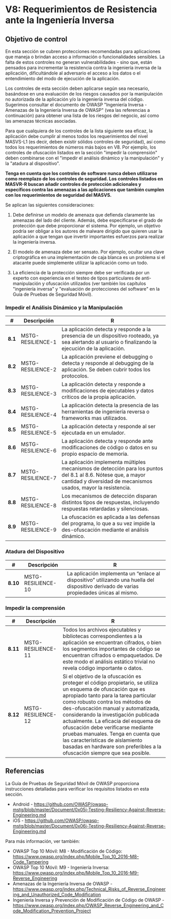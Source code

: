# V8: Requerimientos de Resistencia ante la Ingeniería Inversa

## Objetivo de control

En esta sección se cubren protecciones recomendadas para aplicaciones que maneja o brindan acceso a información o funcionalidades sensibles. La falta de estos controles no generan vulnerabilidades - sino que, están pensados para incrementar la resistencia contra la ingeniería inversa de la aplicación, dificultándole al adversario el acceso a los datos o el entendimiento del modo de ejecución de la aplicación.

 Los controles de esta sección deben aplicarse según sea necesario, basándose en una evaluación de los riesgos causados por la manipulación no autorizada de la aplicación y/o la ingeniería inversa del código. Sugerimos consultar el documento de OWASP "Ingeniería Inversa - Amenazas de la Ingeniería Inversa de OWASP" (vea las referencias a continuación) para obtener una lista de los riesgos del negocio, así como las amenazas técnicas asociadas.

Para que cualquiera de los controles de la lista siguiente sea eficaz, la aplicación debe cumplir al menos todos los requerimientos del nivel MASVS-L1 (es decir, deben existir sólidos controles de seguridad), así como todos los requerimientos de números más bajos en V8. Por ejemplo, los controles de ofuscación listados en la sección "impedir la comprensión" deben combinarse con el "impedir el análisis dinámico y la manipulación" y la "atadura al dispositivo".

**Tenga en cuenta que los controles de software nunca deben utilizarse como reemplazo de los controles de seguridad. Los controles listados en MASVR-R buscan añadir controles de protección adicionales y específicos contra las amenazas a las aplicaciones que también cumplen con los requerimientos de seguridad del MASVS.**

Se aplican las siguientes consideraciones:

1. Debe definirse un modelo de amenaza que defienda claramente las amenazas del lado del cliente. Además, debe especificarse el grado de protección que debe proporcionar el sistema. Por ejemplo, un objetivo podría ser obligar a los autores de malware dirigido que quieren usar la aplicación a que tengan que invertir importantes esfuerzos para realizar la ingeniería inversa.

2. El modelo de amenaza debe ser sensato. Por ejemplo, ocultar una clave criptográfica en una implementación de caja blanca es un problema si el atacante puede simplemente utilizar la aplicación como un todo.

3. La eficiencia de la protección siempre debe ser verificada por un experto con experiencia en el testeo de tipos particulares de anti-manipulación y ofuscación utilizados (ver también los capítulos "ingeniería inversa" y "evaluación de protecciones del software" en la Guía de Pruebas de Seguridad Móvil).

<div style="page-break-after: always;"></div>

### Impedir el Análisis Dinámico y la Manipulación

| # | Descripción | R |
| --- | --- | --- |
| **8.1** | MSTG-RESILIENCE-1 | La aplicación detecta y responde a la presencia de un dispositivo rooteado, ya sea alertando al usuario o finalizando la ejecución de la aplicación. | ✓ |
| **8.2** | MSTG-RESILIENCE-2 | La aplicación previene el debugging o detecta y responde al debugging de la aplicación. Se deben cubrir todos los protocolos. | ✓ |
| **8.3** | MSTG-RESILIENCE-3 | La aplicación detecta y responde a modificaciones de ejecutables y datos críticos de la propia aplicación. | ✓ |
| **8.4** | MSTG-RESILIENCE-4 | La aplicación detecta la presencia de las herramientas de ingeniería reversa o frameworks mas utilizados.| ✓ |
| **8.5** | MSTG-RESILIENCE-5 | La aplicación detecta y responde al ser ejecutada en un emulador.  | ✓ |
| **8.6** | MSTG-RESILIENCE-6 | La aplicación detecta y responde ante modificaciones de código o datos en su propio espacio de memoria. | ✓ |
| **8.7** | MSTG-RESILIENCE-7 | La aplicación implementa múltiples mecanismos de detección para los puntos del 8.1 al 8.6. Nótese que, a mayor cantidad y diversidad de mecanismos usados, mayor la resistencia. | ✓ |
| **8.8** | MSTG-RESILIENCE-8 | Los mecanismos de detección disparan distintos tipos de respuestas, incluyendo respuestas retardadas y silenciosas. | ✓ |
| **8.9** | MSTG-RESILIENCE-9 | La ofuscación es aplicada a las defensas del programa, lo que a su vez impide la des-ofuscación mediante el análisis dinámico. | ✓ |

### Atadura del Dispositivo

| # | Descripción | R |
| --- | --- | --- |
| **8.10** | MSTG-RESILIENCE-10 | La aplicación implementa un “enlace al dispositivo” utilizando una huella del dispositivo derivado de varias propiedades únicas al mismo. | ✓ |

### Impedir la comprensión

| # | Descripción | R |
| --- | --- | --- |
| **8.11** | MSTG-RESILIENCE-11 | Todos los archivos ejecutables y bibliotecas correspondientes a la aplicación se encuentran cifrados, o bien los segmentos importantes de código se encuentran cifrados o empaquetados. De este modo el análisis estático trivial no revela código importante o datos. | ✓ |
| **8.12** | MSTG-RESILIENCE-12 | Si el objetivo de la ofuscación es proteger el código propietario, se utiliza un esquema de ofuscación que es apropiado tanto para la tarea particular como robusto contra los métodos de des-ofuscación manual y automatizada, considerando la investigación publicada actualmente. La eficacia del esquema de ofuscación debe verificarse mediante pruebas manuales. Tenga en cuenta que las características de aislamiento basadas en hardware son preferibles a la ofuscación siempre que sea posible. | ✓ |

<div style="page-break-after: always;"></div>

## Referencias

La Guía de Pruebas de Seguridad Móvil de OWASP proporciona instrucciones detalladas para verificar los requisitos listados en esta sección.

- Android - <https://github.com/OWASP/owasp-mstg/blob/master/Document/0x05j-Testing-Resiliency-Against-Reverse-Engineering.md>
- iOS - <https://github.com/OWASP/owasp-mstg/blob/master/Document/0x06j-Testing-Resiliency-Against-Reverse-Engineering.md>

Para más información, ver también:

- OWASP Top 10 Móvil: M8 - Modificación de Código: <https://www.owasp.org/index.php/Mobile_Top_10_2016-M8-Code_Tampering>
- OWASP Top 10 Móvil: M9 - Ingeniería Inversa: <https://www.owasp.org/index.php/Mobile_Top_10_2016-M9-Reverse_Engineering>
- Amenazas de la Ingeniería Inversa de OWASP - <https://www.owasp.org/index.php/Technical_Risks_of_Reverse_Engineering_and_Unauthorized_Code_Modification>
- Ingeniería Inversa y Prevención de Modificación de Código de OWASP - <https://www.owasp.org/index.php/OWASP_Reverse_Engineering_and_Code_Modification_Prevention_Project>
